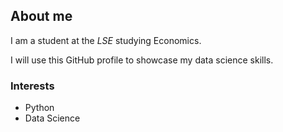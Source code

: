 ## About me

I am a student at the _LSE_ studying Economics.

I will use this GitHub profile to showcase my data science skills.

### Interests

- Python 
- Data Science
